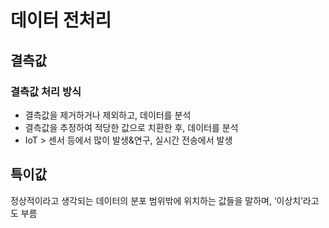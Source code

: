 # 데이터 전처리

## 결측값

### 결측값 처리 방식
- 결측값을 제거하거나 제외하고, 데이터를 분석
- 결측값을 추정하여 적당한 값으로 치환한 후, 데이터를 분석
- IoT > 센서 등에서 많이 발생&연구, 실시간 전송에서 발생

## 특이값 
정상적이라고 생각되는 데이터의 분포 범위밖에 위치하는 값들을 말하며, ‘이상치’라고도 부름
